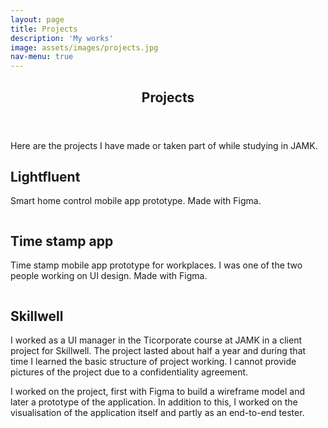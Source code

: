 ```yaml
---
layout: page
title: Projects
description: 'My works'
image: assets/images/projects.jpg
nav-menu: true
---
```


<!-- Main -->
<div id="main" class="alt">

<!-- One -->
<section id="one">
	<div class="inner">
		<header class="major">
			<h1>Projects</h1>
		</header>
		<p>Here are the projects I have made or taken part of while studying in JAMK.</p>

<!-- Content -->
<h2 id="content">Lightfluent</h2>
<div class="6u 12u$(small)">
	<p>Smart home control mobile app prototype. Made with Figma.</p>
</div>

<div class="box alt">
	<div class="row 50% uniform">
		<div class="3u"><span class="image fit"><img src="{% link assets/images/pic08.jpg %}" alt="" /></span></div>
		<div class="3u"><span class="image fit"><img src="{% link assets/images/pic09.jpg %}" alt="" /></span></div>
		<div class="3u$"><span class="image fit"><img src="{% link assets/images/pic10.jpg %}" alt="" /></span></div>
	</div>
</div>

<h2 id="content">Time stamp app</h2>
<div class="6u 12u$(small)">
	<p>Time stamp mobile app prototype for workplaces. I was one of the two people working on UI design. Made with Figma.</p>
</div>

<div class="box alt">
	<div class="row 50% uniform">
		<div class="3u"><span class="image fit"><img src="{% link assets/images/pic04.jpg %}" alt="" /></span></div>
		<div class="3u"><span class="image fit"><img src="{% link assets/images/pic05.jpg %}" alt="" /></span></div>
		<div class="3u"><span class="image fit"><img src="{% link assets/images/pic06.jpg %}" alt="" /></span></div>
		<div class="3u"><span class="image fit"><img src="{% link assets/images/pic07.jpg %}" alt="" /></span></div>
	</div>
</div>

<h2 id="content">Skillwell</h2>

<div class="row">
	<div class="6u 12u$(small)">
		<p>I worked as a UI manager in the Ticorporate course at JAMK in a client project for Skillwell. The project lasted about half a year and during that time I learned the basic structure of project working. I cannot provide pictures of the project due to a confidentiality agreement.</p>
		<p>I worked on the project, first with Figma to build a wireframe model and later a prototype of the application. In addition to this, I worked on the visualisation of the application itself and partly as an end-to-end tester.</p>
	</div>
<!--
	<div class="6u$ 12u$(small)">
		<h3>asdf</h3>
		<p>asdf</p>
	</div>
	<div class="4u 12u$(medium)">
		<h3>asdf</h3>
		<p>asdf</p>
	</div>
	<div class="4u 12u$(medium)">
		<h3>Faucibus consequat lorem</h3>
		<p>Nunc lacinia ante nunc ac lobortis. Interdum adipiscing gravida odio porttitor sem non mi integer non faucibus ornare mi ut ante amet placerat aliquet. Volutpat eu sed ante lacinia sapien lorem accumsan varius montes viverra nibh in adipiscing blandit tempus accumsan.</p>
	</div>
	<div class="4u$ 12u$(medium)">
		<h3>Accumsan montes viverra</h3>
		<p>Nunc lacinia ante nunc ac lobortis. Interdum adipiscing gravida odio porttitor sem non mi integer non faucibus ornare mi ut ante amet placerat aliquet. Volutpat eu sed ante lacinia sapien lorem accumsan varius montes viverra nibh in adipiscing blandit tempus accumsan.</p>
	</div>
	-->
</div>

</div>
</section>

</div>